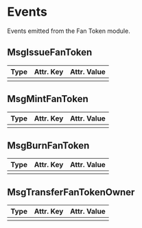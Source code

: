 # Events

Events emitted from the Fan Token module.

## MsgIssueFanToken

| Type     | Attr. Key | Attr. Value |
| -------- | --------- | -------- |
|          |           |          |

## MsgMintFanToken

| Type     | Attr. Key | Attr. Value |
| -------- | --------- | -------- |
|          |           |          |

## MsgBurnFanToken

| Type     | Attr. Key | Attr. Value |
| -------- | --------- | -------- |
|          |           |          |

## MsgTransferFanTokenOwner

| Type     | Attr. Key | Attr. Value |
| -------- | --------- | -------- |
|          |           |          |